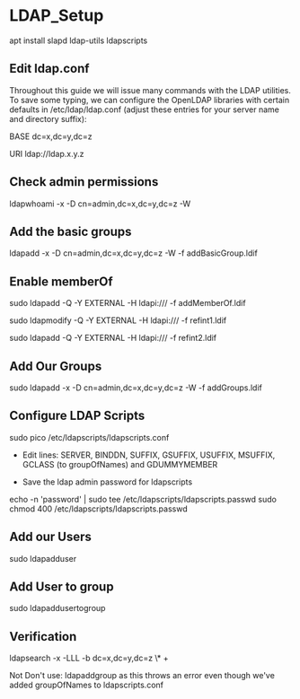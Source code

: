 # LDAP_Setup

apt install slapd ldap-utils ldapscripts

Edit ldap.conf
-------------
Throughout this guide we will issue many commands with the LDAP utilities. To save some typing, we can configure the OpenLDAP libraries with certain defaults in /etc/ldap/ldap.conf (adjust these entries for your server name and directory suffix):

BASE dc=x,dc=y,dc=z

URI ldap://ldap.x.y.z

Check admin permissions
----------------------
ldapwhoami -x -D cn=admin,dc=x,dc=y,dc=z -W

Add the basic groups
--------------------
ldapadd -x -D cn=admin,dc=x,dc=y,dc=z -W -f addBasicGroup.ldif

Enable memberOf
----------------
sudo ldapadd -Q -Y EXTERNAL -H ldapi:/// -f addMemberOf.ldif

sudo ldapmodify -Q -Y EXTERNAL -H ldapi:/// -f refint1.ldif

sudo ldapadd -Q -Y EXTERNAL -H ldapi:/// -f refint2.ldif

Add Our Groups
--------------
sudo ldapadd -x -D cn=admin,dc=x,dc=y,dc=z -W -f addGroups.ldif

Configure LDAP Scripts
---------------------
sudo pico /etc/ldapscripts/ldapscripts.conf

* Edit lines: SERVER, BINDDN, SUFFIX, GSUFFIX, USUFFIX, MSUFFIX, GCLASS (to groupOfNames) and GDUMMYMEMBER

* Save the ldap admin password for ldapscripts

echo -n 'password' | sudo tee /etc/ldapscripts/ldapscripts.passwd
sudo chmod 400 /etc/ldapscripts/ldapscripts.passwd

Add our Users
----------------
sudo ldapadduser <username> <group>

Add User to group
-----------------
sudo ldapaddusertogroup <username> <group>


Verification
------------
ldapsearch -x -LLL -b dc=x,dc=y,dc=z \\* +


Not Don't use:
ldapaddgroup as this throws an error even though we've added groupOfNames to ldapscripts.conf
